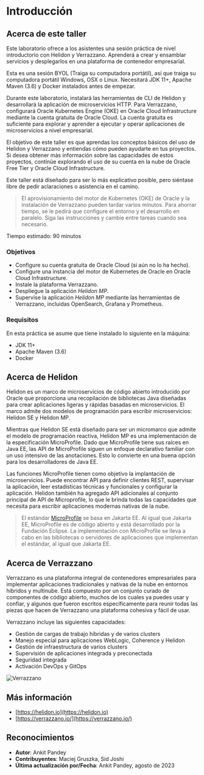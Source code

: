 # Introducción

## Acerca de este taller

Este laboratorio ofrece a los asistentes una sesión práctica de nivel introductorio con Helidon y Verrazzano. Aprenderá a crear y ensamblar servicios y desplegarlos en una plataforma de contenedor empresarial.

Esta es una sesión BYOL (Traiga su computadora portátil), así que traiga su computadora portátil Windows, OSX o Linux. Necesitará JDK 11+, Apache Maven (3.6) y Docker instalados antes de empezar.

Durante este laboratorio, instalará las herramientas de CLI de Helidon y desarrollará la aplicación de microservicios HTTP. Para Verrazzano, configurará Oracle Kubernetes Engine (OKE) en Oracle Cloud Infrastructure mediante la cuenta gratuita de Oracle Cloud. La cuenta gratuita es suficiente para explorar y aprender a ejecutar y operar aplicaciones de microservicios a nivel empresarial.

El objetivo de este taller es que aprendas los conceptos básicos del uso de Helidon y Verrazzano y entiendas cómo pueden ayudarte en tus proyectos. Si desea obtener más información sobre las capacidades de estos proyectos, continúe explorando el uso de su cuenta en la nube de Oracle Free Tier y Oracle Cloud Infrastructure.

Este taller está diseñado para ser lo más explicativo posible, pero siéntase libre de pedir aclaraciones o asistencia en el camino.

> El aprovisionamiento del motor de Kubernetes (OKE) de Oracle y la instalación de Verrazzano pueden tardar varios minutos. Para ahorrar tiempo, se le pedirá que configure el entorno y el desarrollo en paralelo. Siga las instrucciones y cambie entre tareas cuando sea necesario.

Tiempo estimado: 90 minutos

### Objetivos

*   Configure su cuenta gratuita de Oracle Cloud (si aún no lo ha hecho).
*   Configure una instancia del motor de Kubernetes de Oracle en Oracle Cloud Infrastructure.
*   Instale la plataforma Verrazzano.
*   Despliegue la aplicación _Helidon MP_.
*   Supervise la aplicación _Helidon MP_ mediante las herramientas de Verrazzano, incluidas OpenSearch, Grafana y Prometheus.

### Requisitos

En esta práctica se asume que tiene instalado lo siguiente en la máquina:

*   JDK 11+
*   Apache Maven (3.6)
*   Docker

## Acerca de Helidon

Helidon es un marco de microservicios de código abierto introducido por Oracle que proporciona una recopilación de bibliotecas Java diseñadas para crear aplicaciones ligeras y rápidas basadas en microservicios. El marco admite dos modelos de programación para escribir microservicios: Helidon SE y Helidon MP.

Mientras que Helidon SE está diseñado para ser un micromarco que admite el modelo de programación reactiva, Helidon MP es una implementación de la especificación MicroProfile. Dado que MicroProfile tiene sus raíces en Java EE, las API de MicroProfile siguen un enfoque declarativo familiar con un uso intensivo de las anotaciones. Esto lo convierte en una buena opción para los desarrolladores de Java EE.

Las funciones MicroProfile tienen como objetivo la implantación de microservicios. Puede encontrar API para definir clientes REST, supervisar la aplicación, leer estadísticas técnicas y funcionales y configurar la aplicación. Helidon también ha agregado API adicionales al conjunto principal de API de Microprofile, lo que le brinda todas las capacidades que necesita para escribir aplicaciones modernas nativas de la nube.

> El estándar [MicroProfile](https://microprofile.io/) se basa en Jakarta EE. Al igual que Jakarta EE, MicroProfile es de código abierto y está desarrollado por la Fundación Eclipse. La implementación con MicroProfile se lleva a cabo en las bibliotecas o servidores de aplicaciones que implementan el estándar, al igual que Jakarta EE.

## Acerca de Verrazzano

Verrazzano es una plataforma integral de contenedores empresariales para implementar aplicaciones tradicionales y nativas de la nube en entornos híbridos y multinube. Está compuesto por un conjunto curado de componentes de código abierto, muchos de los cuales ya puedes usar y confiar, y algunos que fueron escritos específicamente para reunir todas las piezas que hacen de Verrazzano una plataforma cohesiva y fácil de usar.

Verrazzano incluye las siguientes capacidades:

*   Gestión de cargas de trabajo híbridas y de varios clusters
*   Manejo especial para aplicaciones WebLogic, Coherence y Helidon
*   Gestión de infraestructura de varios clusters
*   Supervisión de aplicaciones integrada y preconectada
*   Seguridad integrada
*   Activación DevOps y GitOps

![Verrazzano](images/verrazzano.png)

## Más información

*   [https://helidon.io](https://helidon.io)
*   [https://verrazzano.io/](https://verrazzano.io/)

## Reconocimientos

*   **Autor**: Ankit Pandey
*   **Contribuyentes**: Maciej Gruszka, Sid Joshi
*   **Última actualización por/Fecha**: Ankit Pandey, agosto de 2023